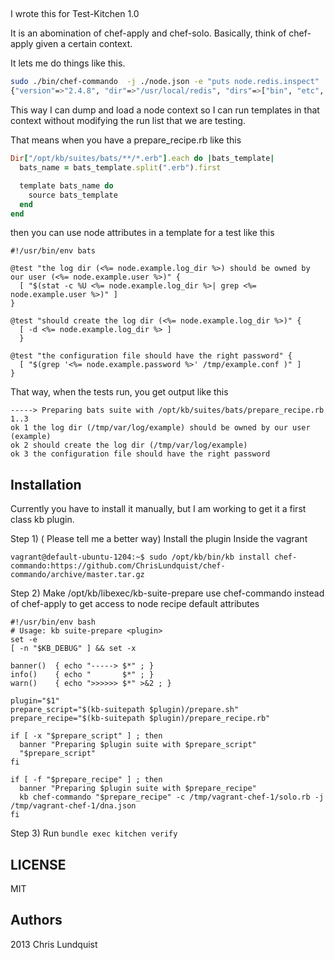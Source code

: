 ##
I wrote this for Test-Kitchen 1.0

It is an abomination of chef-apply and chef-solo.
Basically, think of chef-apply given a certain context.

It lets me do things like this.

```bash
sudo ./bin/chef-commando  -j ./node.json -e "puts node.redis.inspect"
{"version"=>"2.4.8", "dir"=>"/usr/local/redis", "dirs"=>["bin", "etc", "log", "run"], "binaries"=>["redis-benchmark", "redis-cli", "redis-server", "redis-check-aof", "redis-check-dump"], "daemonize"=>"yes", "pidfile"=>"/usr/local/redis/run/redis.pid", "port"=>"6379", "bind"=>"0.0.0.0", "timeout"=>"300", "loglevel"=>"notice", "logfile"=>"/usr/local/redis/log/redis.log", "databases"=>"16", "appendonly"=>"no", "appendfsync"=>"everysec", "no_appendfsync_on_rewrite"=>"no", "vm_enabled"=>"no", "vm_swap_file"=>"/tmp/redis.swap", "vm_max_memory"=>"0", "vm_page_size"=>"32", "vm_pages"=>"134217728", "vm_max_threads"=>"4", "glueoutputbuf"=>"yes", "hash_max_zipmap_entries"=>"64", "hash_max_zipmap_value"=>"512", "activerehashing"=>"yes"}
```

This way I can dump and load a node context so I can run templates in that context
without modifying the run list that we are testing.

That means when you have a prepare_recipe.rb like this

```ruby
Dir["/opt/kb/suites/bats/**/*.erb"].each do |bats_template|
  bats_name = bats_template.split(".erb").first

  template bats_name do
    source bats_template
  end
end
```

then you can use node attributes in a template for a test like this

```erb
#!/usr/bin/env bats

@test "the log dir (<%= node.example.log_dir %>) should be owned by our user (<%= node.example.user %>)" {
  [ "$(stat -c %U <%= node.example.log_dir %>| grep <%= node.example.user %>)" ]
}

@test "should create the log dir (<%= node.example.log_dir %>)" {
  [ -d <%= node.example.log_dir %> ]
  }

@test "the configuration file should have the right password" {
  [ "$(grep '<%= node.example.password %>' /tmp/example.conf )" ]
}
```

That way, when the tests run, you get output like this


```
-----> Preparing bats suite with /opt/kb/suites/bats/prepare_recipe.rb
1..3
ok 1 the log dir (/tmp/var/log/example) should be owned by our user (example)
ok 2 should create the log dir (/tmp/var/log/example)
ok 3 the configuration file should have the right password
```

## Installation
Currently you have to install it manually, but I am working to get it a first class kb plugin.

Step 1) ( Please tell me a better way)
Install the plugin Inside the vagrant
```
vagrant@default-ubuntu-1204:~$ sudo /opt/kb/bin/kb install chef-commando:https://github.com/ChrisLundquist/chef-commando/archive/master.tar.gz
```

Step 2)
Make /opt/kb/libexec/kb-suite-prepare use chef-commando instead of chef-apply to get access to node recipe default attributes
```
#!/usr/bin/env bash
# Usage: kb suite-prepare <plugin>
set -e
[ -n "$KB_DEBUG" ] && set -x

banner()  { echo "-----> $*" ; }
info()    { echo "       $*" ; }
warn()    { echo ">>>>>> $*" >&2 ; }

plugin="$1"
prepare_script="$(kb-suitepath $plugin)/prepare.sh"
prepare_recipe="$(kb-suitepath $plugin)/prepare_recipe.rb"

if [ -x "$prepare_script" ] ; then
  banner "Preparing $plugin suite with $prepare_script"
  "$prepare_script"
fi

if [ -f "$prepare_recipe" ] ; then
  banner "Preparing $plugin suite with $prepare_recipe"
  kb chef-commando "$prepare_recipe" -c /tmp/vagrant-chef-1/solo.rb -j /tmp/vagrant-chef-1/dna.json
fi
```

Step 3)
Run `bundle exec kitchen verify`


## LICENSE
MIT

## Authors
2013 Chris Lundquist
